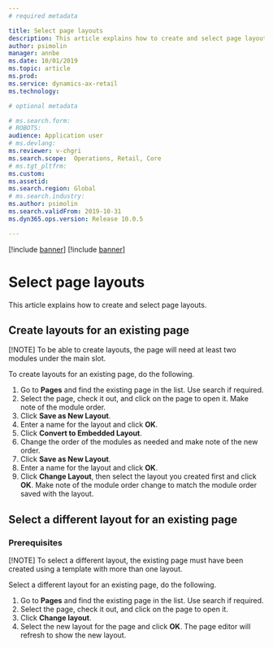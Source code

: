 ```yaml
---
# required metadata

title: Select page layouts
description: This article explains how to create and select page layouts.
author: psimolin
manager: annbe
ms.date: 10/01/2019
ms.topic: article
ms.prod: 
ms.service: dynamics-ax-retail
ms.technology: 

# optional metadata

# ms.search.form: 
# ROBOTS: 
audience: Application user
# ms.devlang: 
ms.reviewer: v-chgri
ms.search.scope:  Operations, Retail, Core
# ms.tgt_pltfrm: 
ms.custom: 
ms.assetid: 
ms.search.region: Global
# ms.search.industry: 
ms.author: psimolin
ms.search.validFrom: 2019-10-31
ms.dyn365.ops.version: Release 10.0.5

---
```


[!include [banner](../includes/preview-banner.md)]
[!include [banner](../includes/banner.md)]

# Select page layouts

This article explains how to create and select page layouts.

## Create layouts for an existing page

[!NOTE] To be able to create layouts, the page will need at least two modules under the main slot.

To create layouts for an existing page, do the following.

1. Go to **Pages** and find the existing page in the list. Use search if required.
1. Select the page, check it out, and click on the page to open it. Make note of the module order.
1. Click **Save as New Layout**.
1. Enter a name for the layout and click **OK**.
1. Click **Convert to Embedded Layout**.
1. Change the order of the modules as needed and make note of the new order.
1. Click **Save as New Layout**.
1. Enter a name for the layout and click **OK**.
1. Click **Change Layout**, then select the layout you created first and click **OK**. Make note of the module order change to match the module order saved with the layout.

## Select a different layout for an existing page

### Prerequisites

[!NOTE] To select a different layout, the existing page must have been created using a template with more than one layout.

Select a different layout for an existing page, do the following.

1. Go to **Pages** and find the existing page in the list. Use search if required.
1. Select the page, check it out, and click on the page to open it.
1. Click **Change layout**.
1. Select the new layout for the page and click **OK**. The page editor will refresh to show the new layout.


